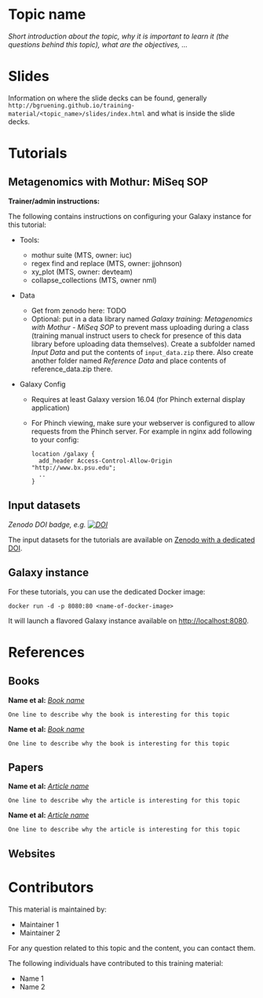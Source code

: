 Topic name
==========

*Short introduction about the topic, why it is important to learn it (the questions behind this topic), what are the objectives, ...*

# Slides

Information on where the slide decks can be found, generally `http://bgruening.github.io/training-material/<topic_name>/slides/index.html` and what is inside the slide decks.

# Tutorials

## Metagenomics with Mothur: MiSeq SOP

**Trainer/admin instructions:**

The following contains instructions on configuring your Galaxy instance for this tutorial:

- Tools:
  - mothur suite (MTS, owner: iuc)
  - regex find and replace (MTS, owner: jjohnson)
  - xy_plot (MTS, owner: devteam)
  - collapse_collections (MTS, owner nml)

- Data
  - Get from zenodo here: TODO
  - Optional: put in a data library named *Galaxy training: Metagenomics with Mothur - MiSeq SOP* to prevent mass uploading during a class (training manual instruct users to check for presence of this data library before uploading data themselves). Create a subfolder named *Input Data* and put the contents of `input_data.zip` there. Also create another folder named *Reference Data* and place contents of reference_data.zip there.

- Galaxy Config
  - Requires at least Galaxy version 16.04 (for Phinch external display application)
  - For Phinch viewing, make sure your webserver is configured to allow requests from the Phinch server. For example in nginx add following to your config:

    ```
    location /galaxy {
      add_header Access-Control-Allow-Origin "http://www.bx.psu.edu";
      ..
    }
    ```

## Input datasets

*Zenodo DOI badge, e.g. [![DOI](https://zenodo.org/badge/doi/10.5281/zenodo.60520.svg)](http://dx.doi.org/10.5281/zenodo.60520)*

The input datasets for the tutorials are available on
[Zenodo with a dedicated DOI](http://dx.doi.org/10.5281/zenodo.60520).

## Galaxy instance

For these tutorials, you can use the dedicated Docker image:

```
docker run -d -p 8080:80 <name-of-docker-image>
```

It will launch a flavored Galaxy instance available on
[http://localhost:8080](http://localhost:8080).

# References

## Books

**Name et al:** [*Book name*](link/to/the/book)

    One line to describe why the book is interesting for this topic

**Name et al:** [*Book name*](link/to/the/book)

    One line to describe why the book is interesting for this topic

## Papers

**Name et al:** [*Article name*](link/to/the/article)

    One line to describe why the article is interesting for this topic

**Name et al:** [*Article name*](link/to/the/article)

    One line to describe why the article is interesting for this topic

## Websites

# Contributors

This material is maintained by:

- Maintainer 1
- Maintainer 2

For any question related to this topic and the content, you can contact them.

The following individuals have contributed to this training material:

- Name 1
- Name 2
